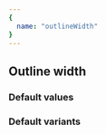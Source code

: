 ```yaml
---
{
  name: "outlineWidth"
}
---
```


## Outline width

### Default values
<!-- defaults.values.start -->
<!-- defaults.values.end -->


### Default variants
<!-- defaults.variants.start -->
<!-- defaults.variants.end -->
